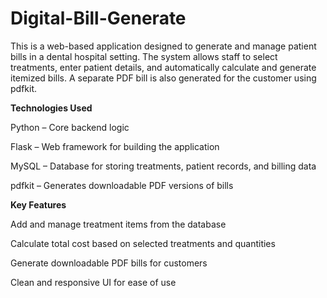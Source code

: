 # Digital-Bill-Generate
This is a web-based application designed to generate and manage patient bills in a dental hospital setting. The system allows staff to select treatments, enter patient details, and automatically calculate and generate itemized bills. A separate PDF bill is also generated for the customer using pdfkit.

**Technologies Used**

Python – Core backend logic

Flask – Web framework for building the application

MySQL – Database for storing treatments, patient records, and billing data

pdfkit – Generates downloadable PDF versions of bills

**Key Features**

Add and manage treatment items from the database

Calculate total cost based on selected treatments and quantities

Generate downloadable PDF bills for customers

Clean and responsive UI for ease of use
